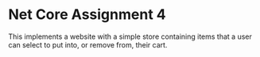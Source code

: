 # Net Core Assignment 4

This implements a website with a simple store containing items that a user can select to put into, or remove from, their cart.


